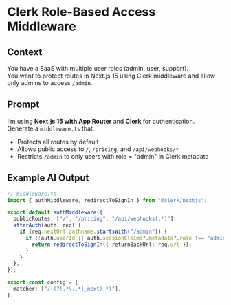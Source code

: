 # Clerk Role-Based Access Middleware

## Context
You have a SaaS with multiple user roles (admin, user, support).  
You want to protect routes in Next.js 15 using Clerk middleware and allow only admins to access `/admin`.

## Prompt
I’m using **Next.js 15 with App Router** and **Clerk** for authentication.  
Generate a `middleware.ts` that:
- Protects all routes by default
- Allows public access to `/`, `/pricing`, and `/api/webhooks/*`
- Restricts `/admin` to only users with role = "admin" in Clerk metadata

## Example AI Output
```ts
// middleware.ts
import { authMiddleware, redirectToSignIn } from "@clerk/nextjs";

export default authMiddleware({
  publicRoutes: ["/", "/pricing", "/api/webhooks(.*)"],
  afterAuth(auth, req) {
    if (req.nextUrl.pathname.startsWith("/admin")) {
      if (!auth.userId || auth.sessionClaims?.metadata?.role !== "admin") {
        return redirectToSignIn({ returnBackUrl: req.url });
      }
    }
  },
});

export const config = {
  matcher: ["/((?!.*\..*|_next).*)"],
};
```